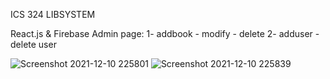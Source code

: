ICS 324 LIBSYSTEM

React.js & Firebase Admin page:
1- addbook - modify - delete
2- adduser - delete user

![Screenshot 2021-12-10 225801](https://user-images.githubusercontent.com/81301826/145634343-d32705dc-f7c5-41fc-bb5a-ad4c6eb3c16d.png)
![Screenshot 2021-12-10 225839](https://user-images.githubusercontent.com/81301826/145634347-159821ae-d92e-4b44-8191-fa3010d504ac.png)
